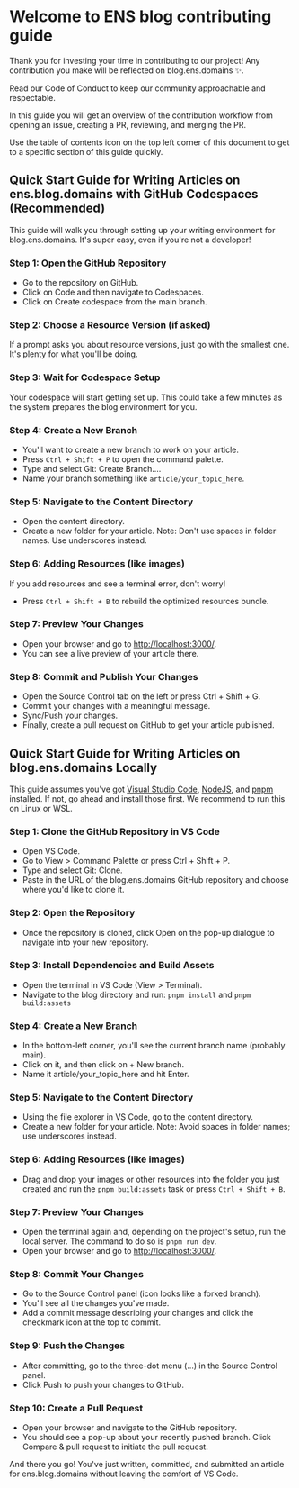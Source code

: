 # Welcome to ENS blog contributing guide

Thank you for investing your time in contributing to our project! Any contribution you make will be reflected on blog.ens.domains ✨.

Read our Code of Conduct to keep our community approachable and respectable.

In this guide you will get an overview of the contribution workflow from opening an issue, creating a PR, reviewing, and merging the PR.

Use the table of contents icon on the top left corner of this document to get to a specific section of this guide quickly.

## Quick Start Guide for Writing Articles on ens.blog.domains with GitHub Codespaces (Recommended)

This guide will walk you through setting up your writing environment for blog.ens.domains. It's super easy, even if you're not a developer!

### Step 1: Open the GitHub Repository

- Go to the repository on GitHub.
- Click on Code and then navigate to Codespaces.
- Click on Create codespace from the main branch.

### Step 2: Choose a Resource Version (if asked)

If a prompt asks you about resource versions, just go with the smallest one. It's plenty for what you'll be doing.

### Step 3: Wait for Codespace Setup

Your codespace will start getting set up. This could take a few minutes as the system prepares the blog environment for you.

### Step 4: Create a New Branch

- You'll want to create a new branch to work on your article.
- Press ``Ctrl + Shift + P`` to open the command palette.
- Type and select Git: Create Branch....
- Name your branch something like ``article/your_topic_here``.

### Step 5: Navigate to the Content Directory

- Open the content directory.
- Create a new folder for your article. Note: Don't use spaces in folder names. Use underscores instead.

### Step 6: Adding Resources (like images)

If you add resources and see a terminal error, don't worry!

- Press ``Ctrl + Shift + B`` to rebuild the optimized resources bundle.

### Step 7: Preview Your Changes

- Open your browser and go to [http://localhost:3000/](http://localhost:3000/).
- You can see a live preview of your article there.

### Step 8: Commit and Publish Your Changes

- Open the Source Control tab on the left or press Ctrl + Shift + G.
- Commit your changes with a meaningful message.
- Sync/Push your changes.
- Finally, create a pull request on GitHub to get your article published.

## Quick Start Guide for Writing Articles on blog.ens.domains Locally

This guide assumes you've got [Visual Studio Code](https://code.visualstudio.com/), [NodeJS](https://nodejs.org/en), and [pnpm](https://pnpm.io/) installed. If not, go ahead and install those first. We recommend to run this on Linux or WSL.

### Step 1: Clone the GitHub Repository in VS Code

- Open VS Code.
- Go to View > Command Palette or press Ctrl + Shift + P.
- Type and select Git: Clone.
- Paste in the URL of the blog.ens.domains GitHub repository and choose where you'd like to clone it.

### Step 2: Open the Repository

- Once the repository is cloned, click Open on the pop-up dialogue to navigate into your new repository.

### Step 3: Install Dependencies and Build Assets

- Open the terminal in VS Code (View > Terminal).
- Navigate to the blog directory and run:
        ``pnpm install`` and
        ``pnpm build:assets``

### Step 4: Create a New Branch

- In the bottom-left corner, you'll see the current branch name (probably main).
- Click on it, and then click on + New branch.
- Name it article/your_topic_here and hit Enter.

### Step 5: Navigate to the Content Directory

- Using the file explorer in VS Code, go to the content directory.
- Create a new folder for your article. Note: Avoid spaces in folder names; use underscores instead.

### Step 6: Adding Resources (like images)

- Drag and drop your images or other resources into the folder you just created and run the ``pnpm build:assets`` task or press ``Ctrl + Shift + B``.

### Step 7: Preview Your Changes

- Open the terminal again and, depending on the project's setup, run the local server. The command to do so is ``pnpm run dev``.
- Open your browser and go to [http://localhost:3000/](http://localhost:3000/).

### Step 8: Commit Your Changes

- Go to the Source Control panel (icon looks like a forked branch).
- You'll see all the changes you've made.
- Add a commit message describing your changes and click the checkmark icon at the top to commit.

### Step 9: Push the Changes

- After committing, go to the three-dot menu (...) in the Source Control panel.
- Click Push to push your changes to GitHub.

### Step 10: Create a Pull Request

- Open your browser and navigate to the GitHub repository.
- You should see a pop-up about your recently pushed branch. Click Compare & pull request to initiate the pull request.

And there you go! You've just written, committed, and submitted an article for ens.blog.domains without leaving the comfort of VS Code.
